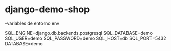 # django-demo-shop

-variables de entorno
env

SQL_ENGINE=django.db.backends.postgresql
SQL_DATABASE=demo
SQL_USER=demo
SQL_PASSWORD=demo
SQL_HOST=db
SQL_PORT=5432
DATABASE=demo
